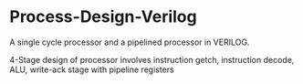 # Process-Design-Verilog
A single cycle processor and a pipelined processor in VERILOG.

4-Stage design of processor involves instruction getch, instruction decode, ALU, write-ack stage with pipeline registers
